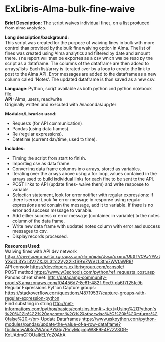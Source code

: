 # ExLibris-Alma-bulk-fine-waive

<b>Brief Description:</b> The script waives individual fines, on a list produced from alma analytics.

<b>Long description/background:</b></br>
This script was created for the purpose of waiving fines in bulk with more control than provided by the bulk fine waiving option in Alma. The list of fines was created using Alma analytics and filtered by date and amount there. The report will then be exported as a csv which will be read by the script as a dataframe. The columns of the dataframe are then added to arrays/lists. Each list/array is iterated over by a loop to create the link to post to the Alma API.  Error messages are added to the dataframe as a new column called 'Notes'. The updated dataframe is than saved as a new csv.

<b>Language:</b> Python, script available as both python and python notebook file.</br>
<b>API:</b> Alma, users, read/write</br>
Originally written and executed with Anaconda/Jupyter</br>

<b>Modules/Libraries used:</b>
<ul>
	<li>Requests (for API communication).</li>
	<li>Pandas (using data frames).</li>
	<li>Re (regular expressions).</li>
	<li>Datetime (current day/time, used to time).</li>
</ul>

<b>Includes:</b>
<ul>
	<li>Timing the script from start to finish.</li>
	<li>Importing csv as data frame.</li>
	<li>Converting data frame columns into arrays, stored as variables.</li>
	<li>Iterating over the arrays above using a for loop, values contained in the arrays used to build individual links for each fine to be sent to the API.</li>
	<li>POST links to API (update fines- waive them) and write response to variable.</li>
	<li>Selection statement, look for error notifier with regular expressions: If there is error: Look for error message in response using regular expressions and contain the message, add it to variable. If there is no error add success message to variable.</li>
	<li>Add either success or error message (contained in variable) to the notes column of the data frame.</li>
	<li>Write new data frame with updated notes column with error and success messages to csv.</li>
	<li>Display records processed.</li>
 </ul>
	
	
<b>Resources Used:</b></br>
Waiving fines with API dev network https://developers.exlibrisgroup.com/alma/apis/docs/users/UE9TVCAvYWxtYXdzL3YxL3VzZXJzL3t1c2VyX2lkfS9mZWVzL3tmZWVfaWR9/</br>
API console https://developers.exlibrisgroup.com/console/</br>
POST method https://www.w3schools.com/python/ref_requests_post.asp</br>
Pandas cheat sheet: http://datacamp-community-prod.s3.amazonaws.com/f04456d7-8e61-482f-9cc9-da6f7f25fc9b</br>
Regular Expressions Python Capture groups: https://stackoverflow.com/questions/48719537/capture-groups-with-regular-expression-python</br>
Find substring in string http://net-informations.com/python/basics/contains.htm#:~:text=Using%20Python's%20%22in%22%20operator,%2C%20otherwise%2C%20it%20returns%20false%20.</br>
Update Dataframes https://www.askpython.com/python-modules/pandas/update-the-value-of-a-row-dataframe?fbclid=IwAR3o7WAnpPYk6q7PmyMcpmpW8F9F4EVzV3GR-KoUAdmGPOUaIkELYoZOAhA</br>
